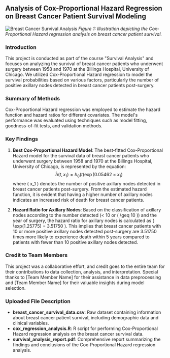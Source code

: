 ## Analysis of Cox-Proportional Hazard Regression on Breast Cancer Patient Survival Modeling

![Breast Cancer Survival Analysis](https://example.com/breast_cancer_survival_analysis.png)
*Figure 1: Illustration depicting the Cox-Proportional Hazard regression analysis on breast cancer patient survival.*

### Introduction
This project is conducted as part of the course "Survival Analysis" and focuses on analyzing the survival of breast cancer patients who underwent surgery between 1958 and 1970 at the Billings Hospital, University of Chicago. We utilized Cox-Proportional Hazard regression to model the survival probabilities based on various factors, particularly the number of positive axillary nodes detected in breast cancer patients post-surgery.

### Summary of Methods
Cox-Proportional Hazard regression was employed to estimate the hazard function and hazard ratios for different covariates. The model's performance was evaluated using techniques such as model fitting, goodness-of-fit tests, and validation methods.

### Key Findings

1. **Best Cox-Proportional Hazard Model**: The best-fitted Cox-Proportional Hazard model for the survival data of breast cancer patients who underwent surgery between 1958 and 1970 at the Billings Hospital, University of Chicago, is represented by the equation:
   $$ \hat{h}(t, x_1) = h_0(t)\exp(0.05462 \times x _1) $$
   where \( x_1 \) denotes the number of positive axillary nodes detected in breast cancer patients post-surgery. From the estimated hazard function, it is evident that having a higher number of axillary nodes indicates an increased risk of death for breast cancer patients.

2. **Hazard Ratio for Axillary Nodes**: Based on the classification of axillary nodes according to the number detected (< 10 or \( \geq 10 \)) and the year of surgery, the hazard ratio for axillary nodes is calculated as \( \exp(1.25775) = 3.51750 \). This implies that breast cancer patients with 10 or more positive axillary nodes detected post-surgery are 3.51750 times more likely to experience death within 5 years compared to patients with fewer than 10 positive axillary nodes detected.

### Credit to Team Members
This project was a collaborative effort, and credit goes to the entire team for their contributions to data collection, analysis, and interpretation. Special thanks to [Team Member Name] for their assistance in data preprocessing and [Team Member Name] for their valuable insights during model selection.

### Uploaded File Description
- **breast_cancer_survival_data.csv**: Raw dataset containing information about breast cancer patient survival, including demographic data and clinical variables.
- **cox_regression_analysis.R**: R script for performing Cox-Proportional Hazard regression analysis on the breast cancer survival data.
- **survival_analysis_report.pdf**: Comprehensive report summarizing the findings and conclusions of the Cox-Proportional Hazard regression analysis.
